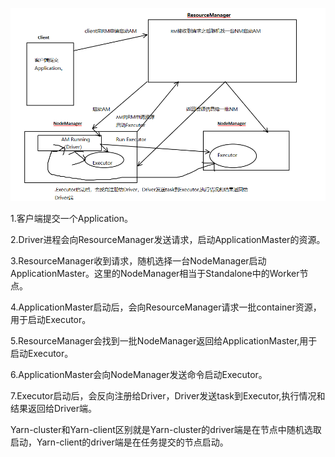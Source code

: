 ![YARN-Client](https://github.com/liujiakuan/BgDataKnowledge/blob/master/knowledge/img/Yarn-cluster.png)

1.客户端提交一个Application。

2.Driver进程会向ResourceManager发送请求，启动ApplicationMaster的资源。

3.ResourceManager收到请求，随机选择一台NodeManager启动ApplicationMaster。这里的NodeManager相当于Standalone中的Worker节点。

4.ApplicationMaster启动后，会向ResourceManager请求一批container资源，用于启动Executor。

5.ResourceManager会找到一批NodeManager返回给ApplicationMaster,用于启动Executor。

6.ApplicationMaster会向NodeManager发送命令启动Executor。

7.Executor启动后，会反向注册给Driver，Driver发送task到Executor,执行情况和结果返回给Driver端。

Yarn-cluster和Yarn-client区别就是Yarn-cluster的driver端是在节点中随机选取启动，Yarn-client的driver端是在任务提交的节点启动。